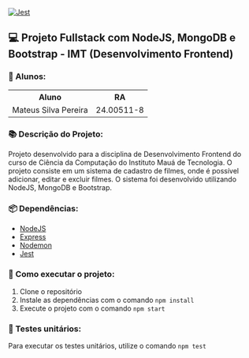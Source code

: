 [![Jest](https://github.com/Matelz/Fullstack_TTI107/actions/workflows/jest.yml/badge.svg)](https://github.com/Matelz/Fullstack_TTI107/actions/workflows/node.js.yml)

## 💻 Projeto Fullstack com NodeJS, MongoDB e Bootstrap - **IMT (Desenvolvimento Frontend)**

### 🧑 Alunos:

<div>
    <table style='width: 100%'>
        <th>
            Aluno
        </th>
        <th>
            RA
        </th>
        <tr>
            <td>
                Mateus Silva Pereira
            </td>
            <td>
                24.00511-8
            </td>
        </tr>
    </table>
</div>

### 📚 Descrição do Projeto:

Projeto desenvolvido para a disciplina de Desenvolvimento Frontend do curso de Ciência da Computação do Instituto Mauá de Tecnologia. O projeto consiste em um sistema de cadastro de filmes, onde é possível adicionar, editar e excluir filmes. O sistema foi desenvolvido utilizando NodeJS, MongoDB e Bootstrap.

### 📦 Dependências:

- [NodeJS](https://nodejs.org/en/)
- [Express](https://expressjs.com/pt-br/)
- [Nodemon](https://nodemon.io/)
- [Jest](https://jestjs.io/)

### 🚀 Como executar o projeto:

1. Clone o repositório
2. Instale as dependências com o comando `npm install`
3. Execute o projeto com o comando `npm start`

### 🧪 Testes unitários:

Para executar os testes unitários, utilize o comando `npm test`
